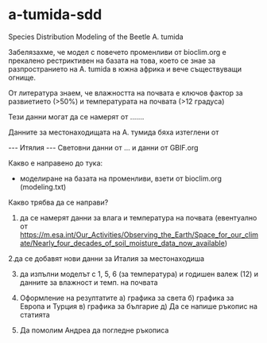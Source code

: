 # a-tumida-sdd
Species Distribution Modeling of the Beetle A. tumida

Забелязахме, че модел с повечето променливи от bioclim.org е прекалено рестриктивен на базата на това, което се знае за разпространието на A. tumida в южна африка и вече съществуващи огнище.

От литература знаем, че влажността на почвата е ключов фактор за развиетието (>50%)
и температурата на почвата (>12 градуса)

Тези данни могат да се намерят от .......

   Данните за местонаходищата на А. тумида бяха изтеглени от

--- Итялия
--- Световни данни от ...
и данни от GBIF.org




Какво е направено до тука:

- моделиране на базата на променливи, взети от bioclim.org (modeling.txt)


Какво трябва да се направи?

1. да се намерят данни за влага и температура на почвата (евентуално от https://m.esa.int/Our_Activities/Observing_the_Earth/Space_for_our_climate/Nearly_four_decades_of_soil_moisture_data_now_available)

2.да се добавят нови данни за Италия за местонаходиша

3. да изпълни моделът с
 1, 5, 6 (за температура)
и годишен валеж (12)
и данните за влажност и темп. на почвата

4. Оформление на резултатите
а) графика за света
б) графика за Европа и Турция
в) графика за българие
д) Да се напише ръкопис на статията

5. Да помолим Андреа да погледне ръкописа







